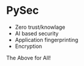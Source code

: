 # PySec
- Zero trust/knowlage
- AI based security
- Application fingerprinting
- Encryption

The Above for All!
